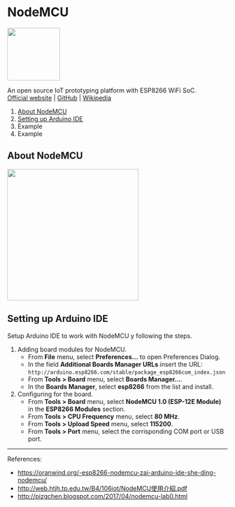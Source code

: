 # NodeMCU
<img src="./img/nodemcu_400.png" width="120" />

An open source IoT prototyping platform with ESP8266 WiFi SoC.\
[Official website](http://nodemcu.com/index_en.html) | [GitHub](https://github.com/nodemcu) | [Wikipedia](https://en.wikipedia.org/wiki/NodeMCU)

1. [About NodeMCU](#about-nodemcu)
1. [Setting up Arduino IDE](#setting-up-arduino-ide)
1. Example
1. Example

## About NodeMCU
<img src="./img/nodemcu_pinout.jpg" width="300" />

## Setting up Arduino IDE
Setup Arduino IDE to work with NodeMCU y following the steps.
1. Adding board modules for NodeMCU.
   * From __File__ menu, select __Preferences...__ to open Preferences Dialog.
   * In the field __Additional Boards Manager URLs__ insert the URL:\
     `http://arduino.esp8266.com/stable/package_esp8266com_index.json`
   * From __Tools > Board__ menu, select __Boards Manager...__.
   * In the __Boards Manager__, select __esp8266__ from the list and install.
2. Configuring for the board.
   * From __Tools > Board__ menu, select __NodeMCU 1.0 (ESP-12E Module)__ in the __ESP8266 Modules__ section.
   * From __Tools > CPU Frequency__ menu, select __80 MHz__.
   * From __Tools > Upload Speed__ menu, select __115200__.
   * From __Tools > Port__ menu, select the corrisponding COM port or USB port.

----
References:
* https://oranwind.org/-esp8266-nodemcu-zai-arduino-ide-she-ding-nodemcu/
* http://web.htjh.tp.edu.tw/B4/106iot/NodeMCU使用介紹.pdf
* http://pizgchen.blogspot.com/2017/04/nodemcu-lab0.html
